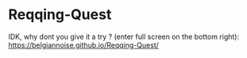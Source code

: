 # Reqqing-Quest

IDK, why dont you give it a try ? (enter full screen on the bottom right): https://belgiannoise.github.io/Reqqing-Quest/
